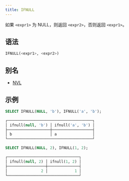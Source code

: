 ```yaml
---
title: IFNULL
---
```


如果 `<expr1>` 为 NULL，则返回 `<expr2>`，否则返回 `<expr1>`。

## 语法

```sql
IFNULL(<expr1>, <expr2>)
```

## 别名

- [NVL](nvl.md)

## 示例

```sql
SELECT IFNULL(NULL, 'b'), IFNULL('a', 'b');

┌──────────────────────────────────────┐
│ ifnull(null, 'b') │ ifnull('a', 'b') │
├───────────────────┼──────────────────┤
│ b                 │ a                │
└──────────────────────────────────────┘

SELECT IFNULL(NULL, 2), IFNULL(1, 2);

┌────────────────────────────────┐
│ ifnull(null, 2) │ ifnull(1, 2) │
├─────────────────┼──────────────┤
│               2 │            1 │
└────────────────────────────────┘
```